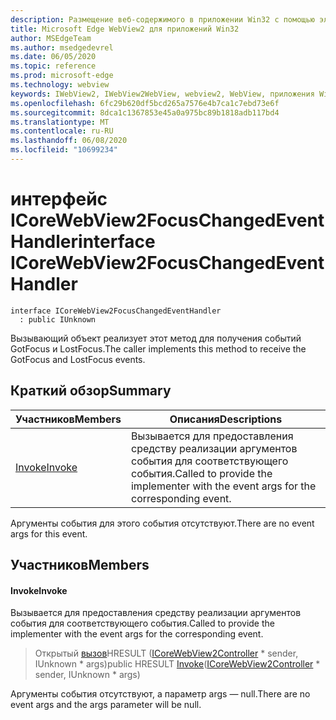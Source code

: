 ```yaml
---
description: Размещение веб-содержимого в приложении Win32 с помощью элемента управления Microsoft Edge WebView2
title: Microsoft Edge WebView2 для приложений Win32
author: MSEdgeTeam
ms.author: msedgedevrel
ms.date: 06/05/2020
ms.topic: reference
ms.prod: microsoft-edge
ms.technology: webview
keywords: IWebView2, IWebView2WebView, webview2, WebView, приложения Win32, Win32, EDGE, ICoreWebView2, ICoreWebView2Controller, элемент управления "веб-браузер", HTML Edge
ms.openlocfilehash: 6fc29b620df5bcd265a7576e4b7ca1c7ebd73e6f
ms.sourcegitcommit: 8dca1c1367853e45a0a975bc89b1818adb117bd4
ms.translationtype: MT
ms.contentlocale: ru-RU
ms.lasthandoff: 06/08/2020
ms.locfileid: "10699234"
---
```

# <span data-ttu-id="9a406-104">интерфейс ICoreWebView2FocusChangedEventHandler</span><span class="sxs-lookup"><span data-stu-id="9a406-104">interface ICoreWebView2FocusChangedEventHandler</span></span> 

```
interface ICoreWebView2FocusChangedEventHandler
  : public IUnknown
```

<span data-ttu-id="9a406-105">Вызывающий объект реализует этот метод для получения событий GotFocus и LostFocus.</span><span class="sxs-lookup"><span data-stu-id="9a406-105">The caller implements this method to receive the GotFocus and LostFocus events.</span></span>

## <span data-ttu-id="9a406-106">Краткий обзор</span><span class="sxs-lookup"><span data-stu-id="9a406-106">Summary</span></span>

 <span data-ttu-id="9a406-107">Участников</span><span class="sxs-lookup"><span data-stu-id="9a406-107">Members</span></span>                        | <span data-ttu-id="9a406-108">Описания</span><span class="sxs-lookup"><span data-stu-id="9a406-108">Descriptions</span></span>
--------------------------------|---------------------------------------------
[<span data-ttu-id="9a406-109">Invoke</span><span class="sxs-lookup"><span data-stu-id="9a406-109">Invoke</span></span>](#invoke) | <span data-ttu-id="9a406-110">Вызывается для предоставления средству реализации аргументов события для соответствующего события.</span><span class="sxs-lookup"><span data-stu-id="9a406-110">Called to provide the implementer with the event args for the corresponding event.</span></span>

<span data-ttu-id="9a406-111">Аргументы события для этого события отсутствуют.</span><span class="sxs-lookup"><span data-stu-id="9a406-111">There are no event args for this event.</span></span>

## <span data-ttu-id="9a406-112">Участников</span><span class="sxs-lookup"><span data-stu-id="9a406-112">Members</span></span>

#### <span data-ttu-id="9a406-113">Invoke</span><span class="sxs-lookup"><span data-stu-id="9a406-113">Invoke</span></span> 

<span data-ttu-id="9a406-114">Вызывается для предоставления средству реализации аргументов события для соответствующего события.</span><span class="sxs-lookup"><span data-stu-id="9a406-114">Called to provide the implementer with the event args for the corresponding event.</span></span>

> <span data-ttu-id="9a406-115">Открытый [вызов](#invoke)HRESULT ([ICoreWebView2Controller](icorewebview2controller.md) \* sender, IUnknown \* args)</span><span class="sxs-lookup"><span data-stu-id="9a406-115">public HRESULT [Invoke](#invoke)([ICoreWebView2Controller](icorewebview2controller.md) \* sender, IUnknown \* args)</span></span>

<span data-ttu-id="9a406-116">Аргументы события отсутствуют, а параметр args — null.</span><span class="sxs-lookup"><span data-stu-id="9a406-116">There are no event args and the args parameter will be null.</span></span>

